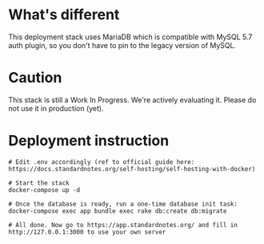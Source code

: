 # What's different

This deployment stack uses MariaDB which is compatible with MySQL 5.7 auth plugin, so you don't have to pin to the legacy version of MySQL.

# Caution

This stack is still a Work In Progress. We're actively evaluating it.
Please do not use it in production (yet).

# Deployment instruction

```shell
# Edit .env accordingly (ref to official guide here: https://docs.standardnotes.org/self-hosting/self-hosting-with-docker)

# Start the stack
docker-compose up -d

# Once the database is ready, run a one-time database init task:
docker-compose exec app bundle exec rake db:create db:migrate

# All done. Now go to https://app.standardnotes.org/ and fill in http://127.0.0.1:3000 to use your own server
```

